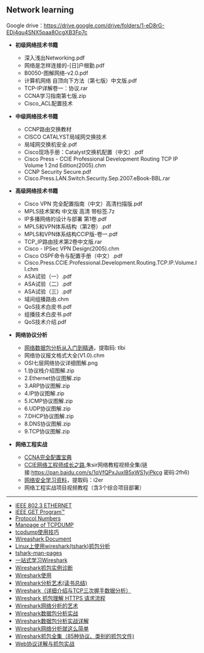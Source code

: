 ## Network learning

Google drive：https://drive.google.com/drive/folders/1-eD8rG-EDj4qu4SNX5paa8OcgXB3Fp7c

- **初级网络技术书籍**
  - 深入浅出Networking.pdf
  - 网络是怎样连接的-[日]户根勤.pdf
  - B0050-图解网络-v2.0.pdf
  - 计算机网络 自顶向下方法（第七版）中文版.pdf
  - TCP-IP详解卷一：协议.rar
  - CCNA学习指南第七版.zip
  - Cisco_ACL配置技术

- **中级网络技术书籍**
  - CCNP路由交换教材
  - CISCO CATALYST局域网交换技术
  - 局域网交换机安全.pdf
  - Cisco现场手册：Catalyst交换机配置（中文）.pdf
  - Cisco Press - CCIE Professional Development Routing TCP IP Volume 1 2nd Edition(2005).chm
  - CCNP Security Secure.pdf
  - Cisco.Press.LAN.Switch.Security.Sep.2007.eBook-BBL.rar

- **高级网络技术书籍**
  - Cisco VPN 完全配置指南（中文）高清扫描版.pdf
  - MPLS技术架构 中文版 高清 带标签.7z
  - IP多播网络的设计与部署 第1卷.pdf
  - MPLS和VPN体系结构（第2卷）.pdf
  - MPLS和VPN体系结构CCIP版-卷一.pdf
  - TCP_IP路由技术第2卷中文版.rar
  - Cisco - IPSec VPN Design(2005).chm
  - Cisco OSPF命令与配置手册（中文）.pdf
  - Cisco.Press.CCIE.Professional.Development.Routing.TCP.IP.Volume.II.chm
  - ASA试验（一）.pdf
  - ASA试验（二）.pdf
  - ASA试验（三）.pdf
  - 域间组播路由.chm
  - QoS技术白皮书.pdf
  - 组播技术白皮书.pdf
  - QoS技术介绍.pdf

- **网络协议分析**
  - [网络数据包分析从入门到精通](https://pan.baidu.com/s/1vdAJHYyzVnGQPQKvLgvI7g)，提取码: tlbi
  - 网络协议报文格式大全(V1.0).chm
  - OSI七层网络协议详细图解.png
  - 1.协议栈介绍图解.zip
  - 2.Ethernet协议图解.zip
  - 3.ARP协议图解.zip
  - 4.IP协议图解.zip
  - 5.ICMP协议图解.zip
  - 6.UDP协议图解.zip
  - 7.DHCP协议图解.zip
  - 8.DNS协议图解.zip
  - 9.TCP协议图解.zip

- **网络工程实战**
  - [CCNA完全配置宝典](https://chegva.com/1128.html)
  - [CCIE网络工程师成长之路](http://ccietea.com/),朱sir网络教程视频全集(链接:https://pan.baidu.com/s/1qVfQPxJuxlB5xWS1yiPkcg  密码:2fh6)
  - [网络安全学习资料](https://pan.baidu.com/s/1rOBzhQPLNPGU8ZMjGRSC5A)，提取码：i2er
  - 网络工程实战项目视频教程（含3个综合项目部署）

---

- [IEEE 802.3 ETHERNET](http://grouper.ieee.org/groups/802/3/)
- [IEEE GET Program™](https://standards.ieee.org/products-services/ieee-get-program.html)
- [Protocol Numbers](http://www.iana.org/assignments/protocol-numbers/protocol-numbers.xhtml)
- [Manpage of TCPDUMP](https://www.tcpdump.org/manpages/tcpdump.1.html)
- [tcpdump使用技巧](https://chegva.com/2473.html)
- [Wireashark Document](https://www.wireshark.org/docs/)
- [Linux上使用wireshark(tshark)抓包分析](https://chegva.com/3019.html)
- [tshark-man-pages](https://www.wireshark.org/docs/man-pages/tshark.html)
- [一站式学习Wireshark](https://www.w3cschool.cn/wireshark/?)
- [Wireshark抓包实例诊断](https://wizardforcel.gitbooks.io/network-basic/22.html)
- [Wireshark使用](http://2mysite.net/archives/wireshark/)
- [Wireshark分析艺术(读书总结)](https://juejin.im/post/5be52e68e51d453b6e027ea2#heading-0)
- [Wireshark（详细介绍与TCP三次握手数据分析）](https://www.cnblogs.com/Chilam007/p/6973990.html)
- [Wireshark 抓包理解 HTTPS 请求流程](https://www.jianshu.com/p/cf8c2f2cd18a)
- [Wireshark网络分析的艺术](https://github.com/anzhihe/Free-Web-Books/blob/master/book/Wireshark网络分析的艺术.pdf)
- [Wireshark数据包分析实战](https://github.com/anzhihe/Free-Web-Books/blob/master/book/Wireshark数据包分析实战.pdf)
- [Wireshark数据包分析实战详解](https://github.com/anzhihe/Free-Web-Books/blob/master/book/Wireshark数据包分析实战详解.pdf)
- [Wireshark网络分析就这么简单](https://github.com/anzhihe/Free-Web-Books/blob/master/book/Wireshark网络分析就这么简单.pdf)
- [Wireshark抓包全集（85种协议、类别的抓包文件)](https://github.com/anzhihe/Free-Web-Books/blob/master/book/Wireshark%E6%8A%93%E5%8C%85%E5%85%A8%E9%9B%86%EF%BC%8885%E7%A7%8D%E5%8D%8F%E8%AE%AE%E3%80%81%E7%B1%BB%E5%88%AB%E7%9A%84%E6%8A%93%E5%8C%85%E6%96%87%E4%BB%B6%EF%BC%89.zip)
- [Web协议详解与抓包实战](https://github.com/geektime-geekbang/geektime-webprotocol)
